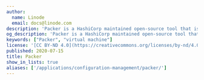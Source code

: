 ```yaml
---
author:
  name: Linode
  email: docs@linode.com
description: 'Packer is a HashiCorp maintained open-source tool that is used to create machine images, which provides the OS, applications, configurations, and data files.'
og_description: 'Packer is a HashiCorp maintained open-source tool that is used to create machine images, which provides the OS, applications, configurations, and data files.'
keywords: ["Packer", "virtual machine"]
license: '[CC BY-ND 4.0](https://creativecommons.org/licenses/by-nd/4.0)'
published: 2020-07-15
title: Packer
show_in_lists: true
aliases: ['/applications/configuration-management/packer/']
---
```


